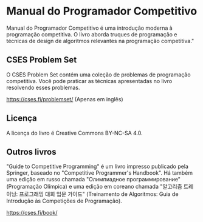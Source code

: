 # Manual do Programador Competitivo

Manual do Programador Competitivo é uma introdução moderna à programação competitiva.
O livro aborda truques de programação e técnicas de design de algoritmos relevantes na programação competitiva."

## CSES Problem Set

O CSES Problem Set contém uma coleção de problemas de programação competitiva.
Você pode praticar as técnicas apresentadas no livro resolvendo esses problemas.

https://cses.fi/problemset/
(Apenas em inglês)

## Licença

A licença do livro é Creative Commons BY-NC-SA 4.0.

## Outros livros

"Guide to Competitive Programming" é um livro impresso publicado pela Springer, baseado no "Competitive Programmer's Handbook". Há também uma edição em russo chamada "Олимпиадное программирование" (Programação Olímpica) e uma edição em coreano chamada "알고리즘 트레이닝: 프로그래밍 대회 입문 가이드" (Treinamento de Algoritmos: Guia de Introdução às Competições de Programação).

https://cses.fi/book/
